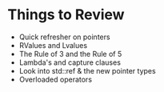 # Things to Review

- Quick refresher on pointers
- RValues and Lvalues
- The Rule of 3 and the Rule of 5
- Lambda's and capture clauses
- Look into std::ref & the new pointer types
- Overloaded operators
